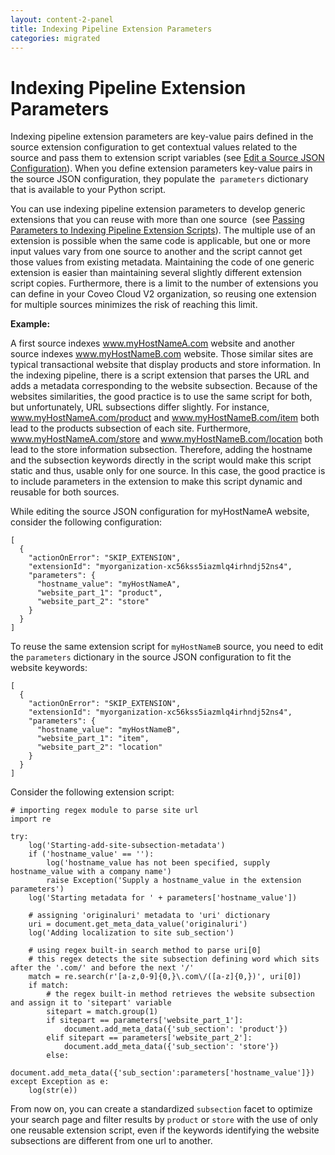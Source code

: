 ```yaml
---
layout: content-2-panel
title: Indexing Pipeline Extension Parameters
categories: migrated
---
```


# Indexing Pipeline Extension Parameters

Indexing pipeline extension parameters are key-value pairs defined in the source extension configuration to get contextual values related to the source and pass them to extension script variables (see [Edit a Source JSON Configuration](http://www.coveo.com/go?dest=cloudhelp&lcid=9&context=286)). When you define extension parameters key-value pairs in the source JSON configuration, they populate the  `parameters` dictionary that is available to your Python script. 

You can use indexing pipeline extension parameters to develop generic extensions that you can reuse with more than one source  (see [Passing Parameters to Indexing Pipeline Extension Scripts](Passing_Parameters_to_Indexing_Pipeline_Extension_Scripts)). The multiple use of an extension is possible when the same code is applicable, but one or more input values vary from one source to another and the script cannot get those values from existing metadata. Maintaining the code of one generic extension is easier than maintaining several slightly different extension script copies. Furthermore, there is a limit to the number of extensions you can define in your Coveo Cloud V2 organization, so reusing one extension for multiple sources minimizes the risk of reaching this limit.

**Example:**

A first source indexes www.myHostNameA.com website and another source indexes www.myHostNameB.com website. Those similar sites are typical transactional website that display products and store information. In the indexing pipeline, there is a script extension that parses the URL and adds a metadata corresponding to the website subsection. Because of the websites similarities, the good practice is to use the same script for both, but unfortunately, URL subsections differ slightly. For instance, www.myHostNameA.com/product and www.myHostNameB.com/item both lead to the products subsection of each site. Furthermore, www.myHostNameA.com/store and www.myHostNameB.com/location both lead to the store information subsection. Therefore, adding the hostname and the subsection keywords directly in the script would make this script static and thus, usable only for one source. In this case, the good practice is to include parameters in the extension to make this script dynamic and reusable for both sources.

While editing the source JSON configuration for myHostNameA website, consider the following configuration:

```
[
  {
    "actionOnError": "SKIP_EXTENSION",
    "extensionId": "myorganization-xc56kss5iazmlq4irhndj52ns4",
    "parameters": {
      "hostname_value": "myHostNameA",
      "website_part_1": "product",
      "website_part_2": "store"
    }
  }
]
```

To reuse the same extension script for `myHostNameB` source, you need to edit the `parameters` dictionary in the source JSON configuration to fit the website keywords:

```
[
  {
    "actionOnError": "SKIP_EXTENSION",
    "extensionId": "myorganization-xc56kss5iazmlq4irhndj52ns4",
    "parameters": {
      "hostname_value": "myHostNameB",
      "website_part_1": "item",
      "website_part_2": "location"
    }
  }
]
```

Consider the following extension script:

```
# importing regex module to parse site url
import re
 
try:
    log('Starting-add-site-subsection-metadata')
    if ('hostname_value' == ''):
        log('hostname_value has not been specified, supply hostname_value with a company name')
        raise Exception('Supply a hostname_value in the extension parameters')
    log('Starting metadata for ' + parameters['hostname_value'])
        
    # assigning 'originaluri' metadata to 'uri' dictionary
    uri = document.get_meta_data_value('originaluri')
    log('Adding localization to site sub_section')
 
    # using regex built-in search method to parse uri[0]
    # this regex detects the site subsection defining word which sits after the '.com/' and before the next '/'
    match = re.search(r'[a-z,0-9]{0,}\.com\/([a-z]{0,})', uri[0])
    if match:
        # the regex built-in method retrieves the website subsection and assign it to 'sitepart' variable
        sitepart = match.group(1)
        if sitepart == parameters['website_part_1']:
            document.add_meta_data({'sub_section': 'product'})
        elif sitepart == parameters['website_part_2']:
            document.add_meta_data({'sub_section': 'store'})
        else:
            document.add_meta_data({'sub_section':parameters['hostname_value']})
except Exception as e:
    log(str(e))
```

From now on, you can create a standardized `subsection` facet to optimize your search page and filter results by `product` or `store` with the use of only one reusable extension script, even if the keywords identifying the website subsections are different from one url to another.

 


